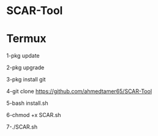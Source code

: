 # SCAR-Tool



# Termux

1-pkg update

2-pkg upgrade

3-pkg install git 

4-git clone https://github.com/ahmedtamer65/SCAR-Tool

5-bash install.sh

6-chmod +x SCAR.sh 

7-./SCAR.sh
